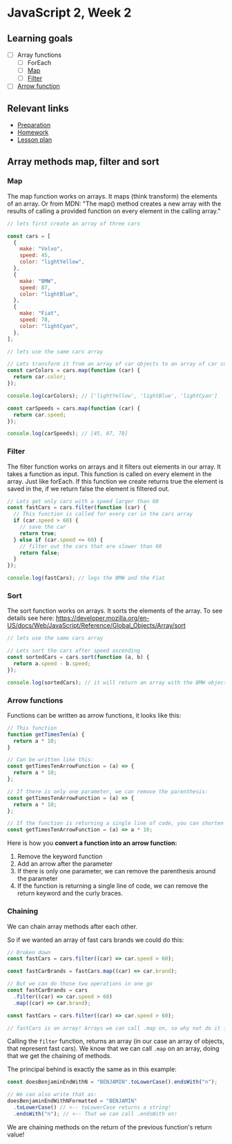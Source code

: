 # JavaScript 2, Week 2

## Learning goals

- [ ] Array functions
  - [ ] ForEach
  - [ ] [Map](#map)
  - [ ] [Filter](#filter)
- [ ] [Arrow function](#arrow-functions)
<!---
- [ ] Code flow, using the [call stack](../../javaScript1/week3/README.md#call-stack)
      -->

## Relevant links

- [Preparation](preparation.md)
- [Homework](../../homework-projects/README.md)
- [Lesson plan](lesson-plan.md)

## Array methods map, filter and sort

### Map

The map function works on arrays. It maps (think transform) the elements of an array. Or from MDN: "The map() method creates a new array with the results of calling a provided function on every element in the calling array."

```js
// lets first create an array of three cars

const cars = [
  {
    make: "Volvo",
    speed: 45,
    color: "lightYellow",
  },
  {
    make: "BMW",
    speed: 87,
    color: "lightBlue",
  },
  {
    make: "Fiat",
    speed: 78,
    color: "lightCyan",
  },
];

// lets use the same cars array

// Lets transform it from an array of car objects to an array of car colors
const carColors = cars.map(function (car) {
  return car.color;
});

console.log(carColors); // ['lightYellow', 'lightBlue', 'lightCyan']

const carSpeeds = cars.map(function (car) {
  return car.speed;
});

console.log(carSpeeds); // [45, 87, 78]
```

### Filter

The filter function works on arrays and it filters out elements in our array.
It takes a function as input. This function is called on every element in the array. Just like forEach. If this function we create returns true the element is saved in the, if we return false the element is filtered out.

```js
// Lets get only cars with a speed larger than 60
const fastCars = cars.filter(function (car) {
  // This function is called for every car in the cars array
  if (car.speed > 60) {
    // save the car
    return true;
  } else if (car.speed <= 60) {
    // filter out the cars that are slower than 60
    return false;
  }
});

console.log(fastCars); // logs the BMW and the Fiat
```

### Sort

The sort function works on arrays. It sorts the elements of the array.
To see details see here: <https://developer.mozilla.org/en-US/docs/Web/JavaScript/Reference/Global_Objects/Array/sort>

```js
// lets use the same cars array

// Lets sort the cars after speed ascending
const sortedCars = cars.sort(function (a, b) {
  return a.speed - b.speed;
});

console.log(sortedCars); // it will return an array with the BMW object first, then the fiat and then the volvo
```

### Arrow functions

Functions can be written as arrow functions, it looks like this:

```js
// This function
function getTimesTen(a) {
  return a * 10;
}

// Can be written like this:
const getTimesTenArrowFunction = (a) => {
  return a * 10;
};

// If there is only one parameter, we can remove the parenthesis:
const getTimesTenArrowFunction = (a) => {
  return a * 10;
};

// If the function is returning a single line of code, you can shorten it even further:
const getTimesTenArrowFunction = (a) => a * 10;
```

Here is how you **convert a function into an arrow function:**

1. Remove the keyword function
2. Add an arrow after the parameter
3. If there is only one parameter, we can remove the parenthesis around the parameter
4. If the function is returning a single line of code, we can remove the return keyword and the curly braces.

### Chaining

We can chain array methods after each other.

So if we wanted an array of fast cars brands we could do this:

```js
// Broken down
const fastCars = cars.filter((car) => car.speed > 60);

const fastCarBrands = fastCars.map((car) => car.brand);

// But we can do those two operations in one go
const fastCarBrands = cars
  .filter((car) => car.speed > 60)
  .map((car) => car.brand);
```

```js
const fastCars = cars.filter((car) => car.speed > 60);

// fastCars is an array! Arrays we can call .map on, so why not do it in one go!?
```

Calling the `filter` function, returns an array (in our case an array of objects, that represent fast cars). We know that we can call `.map` on an array, doing that we get the chaining of methods.

The principal behind is exactly the same as in this example:

```js
const doesBenjaminEndWithN = "BENJAMIN".toLowerCase().endsWith("n");

// We can also write that as:
doesBenjaminEndWithNFormatted = "BENJAMIN"
  .toLowerCase() // <-- toLowerCase returns a string!
  .endsWith("n"); // <-- That we can call .endsWith on!
```

We are chaining methods on the return of the previous function's return value!
